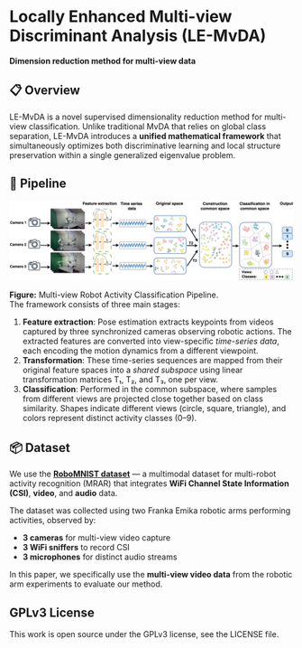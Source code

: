 # Locally Enhanced Multi-view Discriminant Analysis (LE-MvDA)

**Dimension reduction method for multi-view data**

## 📋 Overview

LE-MvDA is a novel supervised dimensionality reduction method for multi-view classification. Unlike traditional MvDA that relies on global class separation, LE-MvDA introduces a **unified mathematical framework** that simultaneously optimizes both discriminative learning and local structure preservation within a single generalized eigenvalue problem.

## 🔧 Pipeline

![Multi-view Robot Activity Classification Pipeline](Image/Architecture.png)

**Figure:** Multi-view Robot Activity Classification Pipeline.  
The framework consists of three main stages:
1. **Feature extraction**: Pose estimation extracts keypoints from videos captured by three synchronized cameras observing robotic actions. The extracted features are converted into view-specific *time-series data*, each encoding the motion dynamics from a different viewpoint.
2. **Transformation**: These time-series sequences are mapped from their original feature spaces into a *shared subspace* using linear transformation matrices T₁, T₂, and T₃, one per view.
3. **Classification**: Performed in the common subspace, where samples from different views are projected close together based on class similarity. Shapes indicate different views (circle, square, triangle), and colors represent distinct activity classes (0–9).

## 📦 Dataset

We use the **[RoboMNIST dataset](https://github.com/SiamiLab/RoboMNIST)** — a multimodal dataset for multi-robot activity recognition (MRAR) that integrates **WiFi Channel State Information (CSI)**, **video**, and **audio** data.

The dataset was collected using two Franka Emika robotic arms performing activities, observed by:
- **3 cameras** for multi-view video capture
- **3 WiFi sniffers** to record CSI
- **3 microphones** for distinct audio streams

In this paper, we specifically use the **multi-view video data** from the robotic arm experiments to evaluate our method.

## GPLv3 License
This work is open source under the GPLv3 license, see the LICENSE file.
